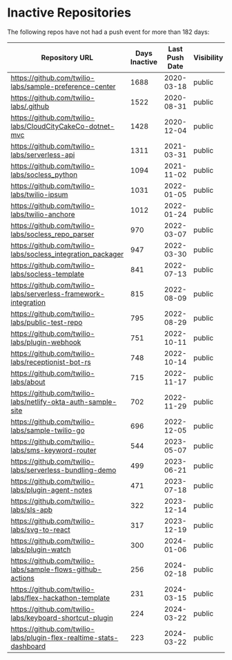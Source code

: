 # Inactive Repositories

The following repos have not had a push event for more than 182 days:

| Repository URL | Days Inactive | Last Push Date | Visibility |
| --- | --- | --- | --- |
| https://github.com/twilio-labs/sample-preference-center | 1688 | 2020-03-18 | public |
| https://github.com/twilio-labs/.github | 1522 | 2020-08-31 | public |
| https://github.com/twilio-labs/CloudCityCakeCo-dotnet-mvc | 1428 | 2020-12-04 | public |
| https://github.com/twilio-labs/serverless-api | 1311 | 2021-03-31 | public |
| https://github.com/twilio-labs/socless_python | 1094 | 2021-11-02 | public |
| https://github.com/twilio-labs/twilio-ipsum | 1031 | 2022-01-05 | public |
| https://github.com/twilio-labs/twilio-anchore | 1012 | 2022-01-24 | public |
| https://github.com/twilio-labs/socless_repo_parser | 970 | 2022-03-07 | public |
| https://github.com/twilio-labs/socless_integration_packager | 947 | 2022-03-30 | public |
| https://github.com/twilio-labs/socless-template | 841 | 2022-07-13 | public |
| https://github.com/twilio-labs/serverless-framework-integration | 815 | 2022-08-09 | public |
| https://github.com/twilio-labs/public-test-repo | 795 | 2022-08-29 | public |
| https://github.com/twilio-labs/plugin-webhook | 751 | 2022-10-11 | public |
| https://github.com/twilio-labs/receptionist-bot-rs | 748 | 2022-10-14 | public |
| https://github.com/twilio-labs/about | 715 | 2022-11-17 | public |
| https://github.com/twilio-labs/netlify-okta-auth-sample-site | 702 | 2022-11-29 | public |
| https://github.com/twilio-labs/sample-twilio-go | 696 | 2022-12-05 | public |
| https://github.com/twilio-labs/sms-keyword-router | 544 | 2023-05-07 | public |
| https://github.com/twilio-labs/serverless-bundling-demo | 499 | 2023-06-21 | public |
| https://github.com/twilio-labs/plugin-agent-notes | 471 | 2023-07-18 | public |
| https://github.com/twilio-labs/sls-apb | 322 | 2023-12-14 | public |
| https://github.com/twilio-labs/svg-to-react | 317 | 2023-12-19 | public |
| https://github.com/twilio-labs/plugin-watch | 300 | 2024-01-06 | public |
| https://github.com/twilio-labs/sample-flows-github-actions | 256 | 2024-02-18 | public |
| https://github.com/twilio-labs/flex-hackathon-template | 231 | 2024-03-15 | public |
| https://github.com/twilio-labs/keyboard-shortcut-plugin | 224 | 2024-03-22 | public |
| https://github.com/twilio-labs/plugin-flex-realtime-stats-dashboard | 223 | 2024-03-22 | public |
